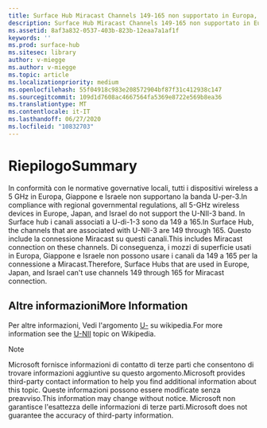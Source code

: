 ```yaml
---
title: Surface Hub Miracast Channels 149-165 non supportato in Europa, Giappone, Israele
description: Surface Hub Miracast Channels 149-165 non supportato in Europa, Giappone, Israele
ms.assetid: 8af3a832-0537-403b-823b-12eaa7a1af1f
keywords: ''
ms.prod: surface-hub
ms.sitesec: library
author: v-miegge
ms.author: v-miegge
ms.topic: article
ms.localizationpriority: medium
ms.openlocfilehash: 55f04918c983e208572904bf87f31c412938c147
ms.sourcegitcommit: 109d1d7608ac4667564fa5369e8722e569b8ea36
ms.translationtype: MT
ms.contentlocale: it-IT
ms.lasthandoff: 06/27/2020
ms.locfileid: "10832703"
---
```

# <span data-ttu-id="3c35d-103">Riepilogo</span><span class="sxs-lookup"><span data-stu-id="3c35d-103">Summary</span></span>

<span data-ttu-id="3c35d-104">In conformità con le normative governative locali, tutti i dispositivi wireless a 5 GHz in Europa, Giappone e Israele non supportano la banda U-per-3.</span><span class="sxs-lookup"><span data-stu-id="3c35d-104">In compliance with regional governmental regulations, all 5-GHz wireless devices in Europe, Japan, and Israel do not support the U-NII-3 band.</span></span> <span data-ttu-id="3c35d-105">In Surface hub i canali associati a U-di-1-3 sono da 149 a 165.</span><span class="sxs-lookup"><span data-stu-id="3c35d-105">In Surface Hub, the channels that are associated with U-NII-3 are 149 through 165.</span></span> <span data-ttu-id="3c35d-106">Questo include la connessione Miracast su questi canali.</span><span class="sxs-lookup"><span data-stu-id="3c35d-106">This includes Miracast connection on these channels.</span></span> <span data-ttu-id="3c35d-107">Di conseguenza, i mozzi di superficie usati in Europa, Giappone e Israele non possono usare i canali da 149 a 165 per la connessione a Miracast.</span><span class="sxs-lookup"><span data-stu-id="3c35d-107">Therefore, Surface Hubs that are used in Europe, Japan, and Israel can't use channels 149 through 165 for Miracast connection.</span></span>

## <span data-ttu-id="3c35d-108">Altre informazioni</span><span class="sxs-lookup"><span data-stu-id="3c35d-108">More Information</span></span>

<span data-ttu-id="3c35d-109">Per altre informazioni, Vedi l'argomento [U-](https://en.wikipedia.org/wiki/U-NII) su wikipedia.</span><span class="sxs-lookup"><span data-stu-id="3c35d-109">For more information see the [U-NII](https://en.wikipedia.org/wiki/U-NII) topic on Wikipedia.</span></span>

> [!NOTE]
> <span data-ttu-id="3c35d-110">Microsoft fornisce informazioni di contatto di terze parti che consentono di trovare informazioni aggiuntive su questo argomento.</span><span class="sxs-lookup"><span data-stu-id="3c35d-110">Microsoft provides third-party contact information to help you find additional information about this topic.</span></span> <span data-ttu-id="3c35d-111">Queste informazioni possono essere modificate senza preavviso.</span><span class="sxs-lookup"><span data-stu-id="3c35d-111">This information may change without notice.</span></span> <span data-ttu-id="3c35d-112">Microsoft non garantisce l'esattezza delle informazioni di terze parti.</span><span class="sxs-lookup"><span data-stu-id="3c35d-112">Microsoft does not guarantee the accuracy of third-party information.</span></span> 
